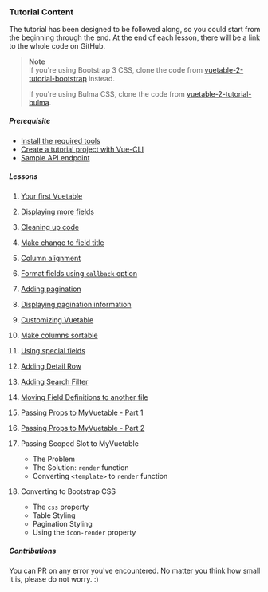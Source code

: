 ### Tutorial Content

The tutorial has been designed to be followed along, so you could start from the beginning through the end. At the end of each lesson, there will be a link to the whole code on GitHub.

> __Note__   
> If you're using Bootstrap 3 CSS, clone the code from [vuetable-2-tutorial-bootstrap](https://github.com/ratiw/vuetable-2-tutorial-bootstrap) instead.
> 
> If you're using Bulma CSS, clone the code from [vuetable-2-tutorial-bulma](https://github.com/ratiw/vuetable-2-tutorial-bulma).


##### Prerequisite
- [Install the required tools](./prerequisite#install-the-required-tools)
- [Create a tutorial project with Vue-CLI](./prerequisite#create-a-tutorial-project-with-vue-cli)
- [Sample API endpoint](./prerequisite#sample-api-endpoint)

##### Lessons
1. [Your first Vuetable](./lesson-01)
2. [Displaying more fields](./lesson-02)
3. [Cleaning up code](./lesson-03)
4. [Make change to field title](./lesson-04)
5. [Column alignment](./lesson-05)
6. [Format fields using `callback` option](./lesson-06)
7. [Adding pagination](./lesson-07)
8. [Displaying pagination information](./lesson-08)
9. [Customizing Vuetable](./lesson-09)
10. [Make columns sortable](./lesson-10)
11. [Using special fields](./lesson-11)
12. [Adding Detail Row](./lesson-12)
13. [Adding Search Filter](./lesson-13)

14. [Moving Field Definitions to another file](./lesson-14)
15. [Passing Props to MyVuetable - Part 1](./lesson-15)
16. [Passing Props to MyVuetable - Part 2](./lesson-16)
17. Passing Scoped Slot to MyVuetable
    - The Problem
    - The Solution: `render` function
    - Converting `<template>` to `render` function
18. Converting to Bootstrap CSS
    - The `css` property
    - Table Styling
    - Pagination Styling
    - Using the `icon-render` property

##### Contributions

You can PR on any error you've encountered. No matter you think how small it is, please do not worry. :)
